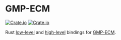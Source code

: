 # GMP-ECM

[![Crate.io](https://img.shields.io/crates/v/gmp-ecm.svg)](https://crates.io/crates/gmp-ecm)
[![Crate.io](https://img.shields.io/crates/v/gmp-ecm-sys.svg)](https://crates.io/crates/gmp-ecm-sys)

Rust [low-level](gmp-ecm-sys) and [high-level](gmp-ecm) bindings for [GMP-ECM](https://gitlab.inria.fr/zimmerma/ecm).
